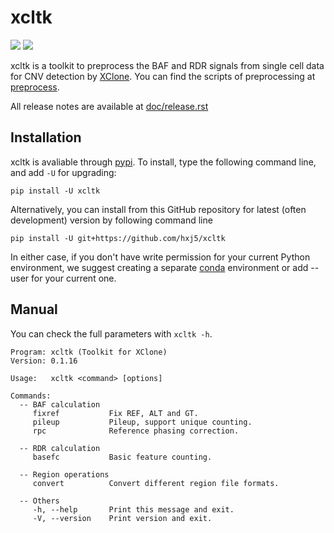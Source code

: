 # xcltk

[![](https://img.shields.io/pypi/v/xcltk.svg)][pypi]
[![](https://img.shields.io/github/license/hxj5/xcltk)][licence]

xcltk is a toolkit to preprocess the BAF and RDR signals from single cell 
data for CNV detection by [XClone][XClone].
You can find the scripts of preprocessing at [preprocess][preprocess].

All release notes are available at [doc/release.rst][release]

## Installation

xcltk is avaliable through [pypi][pypi]. To install, type the following command 
line, and add `-U` for upgrading:

```shell
pip install -U xcltk
```

Alternatively, you can install from this GitHub repository for latest (often 
development) version by following command line

```shell
pip install -U git+https://github.com/hxj5/xcltk
```

In either case, if you don't have write permission for your current Python environment,
 we suggest creating a separate [conda][conda] environment or add --user for your 
current one.

## Manual

You can check the full parameters with `xcltk -h`.

```
Program: xcltk (Toolkit for XClone)
Version: 0.1.16

Usage:   xcltk <command> [options]

Commands:
  -- BAF calculation
     fixref           Fix REF, ALT and GT.
     pileup           Pileup, support unique counting.
     rpc              Reference phasing correction.

  -- RDR calculation
     basefc           Basic feature counting.

  -- Region operations
     convert          Convert different region file formats.

  -- Others
     -h, --help       Print this message and exit.
     -V, --version    Print version and exit.
```

[pypi]: https://pypi.org/project/xcltk
[licence]: https://github.com/hxj5/xcltk
[release]: https://github.com/hxj5/xcltk/blob/master/doc/release.rst
[conda]: https://docs.conda.io/en/latest/
[XClone]: https://github.com/single-cell-genetics/XClone
[preprocess]: https://github.com/hxj5/xcltk/tree/master/preprocess

